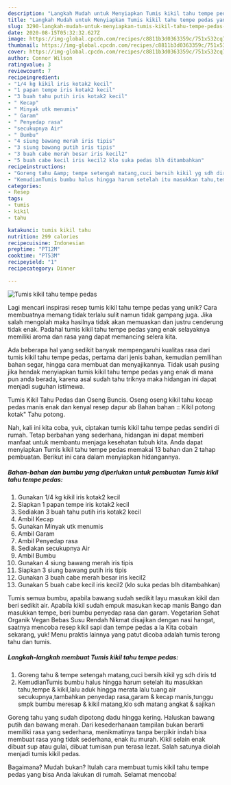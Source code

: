 ```yaml
---
description: "Langkah Mudah untuk Menyiapkan Tumis kikil tahu tempe pedas yang Bisa Manjain Lidah"
title: "Langkah Mudah untuk Menyiapkan Tumis kikil tahu tempe pedas yang Bisa Manjain Lidah"
slug: 3290-langkah-mudah-untuk-menyiapkan-tumis-kikil-tahu-tempe-pedas-yang-bisa-manjain-lidah
date: 2020-08-15T05:32:32.627Z
image: https://img-global.cpcdn.com/recipes/c8811b3d0363359c/751x532cq70/tumis-kikil-tahu-tempe-pedas-foto-resep-utama.jpg
thumbnail: https://img-global.cpcdn.com/recipes/c8811b3d0363359c/751x532cq70/tumis-kikil-tahu-tempe-pedas-foto-resep-utama.jpg
cover: https://img-global.cpcdn.com/recipes/c8811b3d0363359c/751x532cq70/tumis-kikil-tahu-tempe-pedas-foto-resep-utama.jpg
author: Connor Wilson
ratingvalue: 3
reviewcount: 7
recipeingredient:
- "1/4 kg kikil iris kotak2 kecil"
- "1 papan tempe iris kotak2 kecil"
- "3 buah tahu putih iris kotak2 kecil"
- " Kecap"
- " Minyak utk menumis"
- " Garam"
- " Penyedap rasa"
- "secukupnya Air"
- " Bumbu"
- "4 siung bawang merah iris tipis"
- "3 siung bawang putih iris tipis"
- "3 buah cabe merah besar iris kecil2"
- "5 buah cabe kecil iris kecil2 klo suka pedas blh ditambahkan"
recipeinstructions:
- "Goreng tahu &amp; tempe setengah matang,cuci bersih kikil yg sdh diris td"
- "KemudianTumis bumbu halus hingga harum setelah itu masukkan tahu,tempe &amp; kikil,lalu aduk hingga merata lalu tuang air secukupnya,tambahkan penyedap rasa,garam &amp; kecap manis,tunggu smpk bumbu meresap &amp; kikil matang,klo sdh matang angkat &amp; sajikan"
categories:
- Resep
tags:
- tumis
- kikil
- tahu

katakunci: tumis kikil tahu 
nutrition: 299 calories
recipecuisine: Indonesian
preptime: "PT12M"
cooktime: "PT53M"
recipeyield: "1"
recipecategory: Dinner

---
```



![Tumis kikil tahu tempe pedas](https://img-global.cpcdn.com/recipes/c8811b3d0363359c/751x532cq70/tumis-kikil-tahu-tempe-pedas-foto-resep-utama.jpg)

Lagi mencari inspirasi resep tumis kikil tahu tempe pedas yang unik? Cara membuatnya memang tidak terlalu sulit namun tidak gampang juga. Jika salah mengolah maka hasilnya tidak akan memuaskan dan justru cenderung tidak enak. Padahal tumis kikil tahu tempe pedas yang enak selayaknya memiliki aroma dan rasa yang dapat memancing selera kita.

Ada beberapa hal yang sedikit banyak mempengaruhi kualitas rasa dari tumis kikil tahu tempe pedas, pertama dari jenis bahan, kemudian pemilihan bahan segar, hingga cara membuat dan menyajikannya. Tidak usah pusing jika hendak menyiapkan tumis kikil tahu tempe pedas yang enak di mana pun anda berada, karena asal sudah tahu triknya maka hidangan ini dapat menjadi suguhan istimewa.

Tumis Kikil Tahu Pedas dan Oseng Buncis. Oseng oseng kikil tahu kecap pedas manis enak dan kenyal resep dapur ab Bahan bahan :: Kikil potong kotak&#34; Tahu potong.


Nah, kali ini kita coba, yuk, ciptakan tumis kikil tahu tempe pedas sendiri di rumah. Tetap berbahan yang sederhana, hidangan ini dapat memberi manfaat untuk membantu menjaga kesehatan tubuh kita. Anda dapat menyiapkan Tumis kikil tahu tempe pedas memakai 13 bahan dan 2 tahap pembuatan. Berikut ini cara dalam menyiapkan hidangannya.

<!--inarticleads1-->

##### Bahan-bahan dan bumbu yang diperlukan untuk pembuatan Tumis kikil tahu tempe pedas:

1. Gunakan 1/4 kg kikil iris kotak2 kecil
1. Siapkan 1 papan tempe iris kotak2 kecil
1. Sediakan 3 buah tahu putih iris kotak2 kecil
1. Ambil  Kecap
1. Gunakan  Minyak utk menumis
1. Ambil  Garam
1. Ambil  Penyedap rasa
1. Sediakan secukupnya Air
1. Ambil  Bumbu
1. Gunakan 4 siung bawang merah iris tipis
1. Siapkan 3 siung bawang putih iris tipis
1. Gunakan 3 buah cabe merah besar iris kecil2
1. Gunakan 5 buah cabe kecil iris kecil2 (klo suka pedas blh ditambahkan)


Tumis semua bumbu, apabila bawang sudah sedikit layu masukan kikil dan beri sedikit air. Apabila kikil sudah empuk masukan kecap manis Bango dan masukkan tempe, beri bumbu penyedap rasa dan garam. Vegetarian Sehat Organik Vegan Bebas Susu Rendah Nikmat disajikan dengan nasi hangat, saatnya mencoba resep kikil sapi dan tempe pedas a la Kita cobain sekarang, yuk! Menu praktis lainnya yang patut dicoba adalah tumis terong tahu dan tumis. 

<!--inarticleads2-->

##### Langkah-langkah membuat Tumis kikil tahu tempe pedas:

1. Goreng tahu &amp; tempe setengah matang,cuci bersih kikil yg sdh diris td
1. KemudianTumis bumbu halus hingga harum setelah itu masukkan tahu,tempe &amp; kikil,lalu aduk hingga merata lalu tuang air secukupnya,tambahkan penyedap rasa,garam &amp; kecap manis,tunggu smpk bumbu meresap &amp; kikil matang,klo sdh matang angkat &amp; sajikan


Goreng tahu yang sudah dipotong dadu hingga kering. Haluskan bawang putih dan bawang merah. Dari kesederhanaan tampilan bukan berarti memiliki rasa yang sederhana, menikmatinya tanpa berpikir indah bisa membuat rasa yang tidak sederhana, enak itu murah. Kikil selain enak dibuat sup atau gulai, dibuat tumisan pun terasa lezat. Salah satunya diolah menjadi tumis kikil pedas. 

Bagaimana? Mudah bukan? Itulah cara membuat tumis kikil tahu tempe pedas yang bisa Anda lakukan di rumah. Selamat mencoba!
